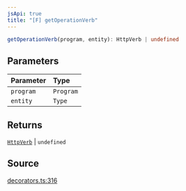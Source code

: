 ```yaml
---
jsApi: true
title: "[F] getOperationVerb"
---
```


```ts
getOperationVerb(program, entity): HttpVerb | undefined
```

## Parameters

| Parameter | Type      |
| :-------- | :-------- |
| `program` | `Program` |
| `entity`  | `Type`    |

## Returns

[`HttpVerb`](Type.HttpVerb.md) \| `undefined`

## Source

[decorators.ts:316](https://github.com/markcowl/cadl/blob/1a6d2b70/packages/http/src/decorators.ts#L316)
